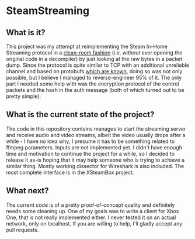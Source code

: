 # SteamStreaming

## What is it?

This project was my attempt at reimplementing the Steam In-Home Streaming protocol in a [clean-room fashion](https://en.wikipedia.org/wiki/Clean_room_design) (i.e. without ever opening the original code in a decompiler) by just looking at the raw bytes in a packet dump. Since the protocol is quite similar to TCP with an additional unreliable channel and based on protobufs [which are known](https://github.com/SteamDatabase/Protobufs/tree/master/steam), doing so was not only possible, but I believe I managed to reverse-engineer 95% of it. The only part I needed some help with was the encryption protocol of the control packets and the hash in the auth message (both of which turned out to be pretty simple).

## What is the current state of the project?

The code in this repository contains manages to start the streaming server and receive audio and video streams, albeit the video usually drops after a while - I have no idea why, I presume it has to be something related to ffmpeg parameters. Inputs are not implemented yet. I didn't have enough time and motivation to continue the project for a while, so I decided to release it as-is hoping that it may help someone who is trying to achieve a similar thing. Mostly working dissector for Wireshark is also included. The most complete interface is in the XSteamBox project.

## What next?

The current code is of a pretty proof-of-concept quality and definitely needs some cleaning up. One of my goals was to write a client for Xbox One, that is not really implemented either. I never tested it on an actual network, only on localhost. If you are willing to help, I'll gladly accept any pull requests.